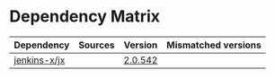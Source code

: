 # Dependency Matrix

Dependency | Sources | Version | Mismatched versions
---------- | ------- | ------- | -------------------
[jenkins-x/jx](https://github.com/jenkins-x/jx) |  | [2.0.542](https://github.com/jenkins-x/jx/releases/tag/v2.0.542) | 
